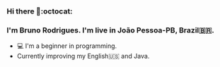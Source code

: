 ### Hi there 👋:octocat:	

### I'm Bruno Rodrigues. I'm live in João Pessoa-PB, Brazil:brazil:.

- :computer: I'm a beginner in programming.
- Currently improving my English:us: and Java.
<!--
**brunorodriguesaraujo/brunorodriguesaraujo** is a ✨ _special_ ✨ repository because its `README.md` (this file) appears on your GitHub profile.

Here are some ideas to get you started:

- 🔭 I’m currently working on ...
- 🌱 I’m currently learning ...
- 👯 I’m looking to collaborate on ...
- 🤔 I’m looking for help with ...
- 💬 Ask me about ...
- 📫 How to reach me: ...
- 😄 Pronouns: ...
- ⚡ Fun fact: ...
-->
